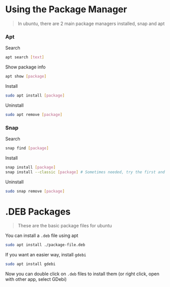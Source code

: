 # Using the Package Manager
> In ubuntu, there are 2 main package managers installed, snap and apt

### Apt
Search
```bash
apt search [text]
```

Show package info
```bash
apt show [package]
```

Install
```bash
sudo apt install [package]
```

Uninstall
```bash
sudo apt remove [package]
```

### Snap
Search
```bash
snap find [package]
```

Install
```bash
snap install [package]
snap install --classic [package] # Sometimes needed, try the first and if it tells you to use classic use this one
```

Uninstall
```bash
sudo snap remove [package]
```

# .DEB Packages
> These are the basic package files for ubuntu

You can install a `.deb` file using apt
```bash
sudo apt install ./package-file.deb
```

If you want an easier way, install `gdebi`
```bash
sudo apt install gdebi
```

Now you can double click on `.deb` files to install them (or right click, open with other app, select GDebi)

